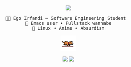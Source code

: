 <div align="center">
  
  <img src="https://readme-typing-svg.demolab.com?font=Inconsolata&weight=500&size=50&duration=3000&pause=20&color=58A6FF&center=true&vCenter=true&multiline=true&repeat=false&random=false&width=1300&height=140&lines=Cool+Running+Text" width="700" />
  <pre>👨‍💻 Ego Irfandi — Software Engineering Student  
🧠 Emacs user • Fullstack wannabe
🐧 Linux • Anime • Absurdism</pre>

  
   <!--
  [![My Skills](https://skillicons.dev/icons?i=html,css,js,laravel,nodejs,react)](https://nyuki.vercel.app/)
  <br>
  [![My Skills](https://skillicons.dev/icons?i=neovim,typescript,express,bun,mysql,postgresql)](https://nyuki.vercel.app/)  
   
   -->

  <img src="cat.gif" width="50"/>

  [![](https://img.shields.io/badge/linkedin-0a66c2)](https://www.linkedin.com/in/ego-irfandi-894580272/)
  [![](https://img.shields.io/badge/facebook-6364ff)](https://web.facebook.com/profile.php?id=100022535239857)
</div>
